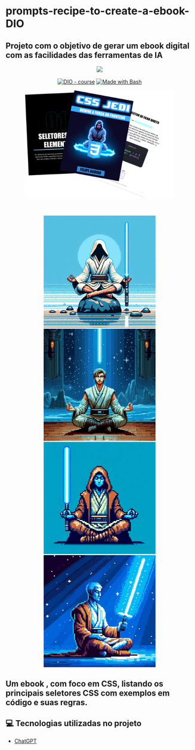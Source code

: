 # prompts-recipe-to-create-a-ebook-DIO


## Projeto com o objetivo de gerar um ebook digital com as facilidades das ferramentas de IA

<p align="center">
    <img width="100" src=".github/assets/banner.png">
</p>

<p align="center">
<a href="https://dio.me/"><img src="https://img.shields.io/badge/DIO-Course-28DA77?logo=youtube" alt="DIO - course"></a>
<a href="https://www.gnu.org/software/bash/" title="Go to Bash homepage"><img src="https://img.shields.io/badge/Prompt-Project-blue?logo=gnu-bash&amp;logoColor=white" alt="Made with Bash"></a></p>

<p align="center">
<img 
    src="./assets/cover.png" width="400" />
</p>
<br>
<p align="center">
    <img src="./assets/jedi1.jpg" width="300" />
    <img src="./assets/jedi2.jpg" width="300" />
    <img src="./assets/jedi3.jpg" width="300" />
    <img src="./assets/jedi4.jpg" width="300" />
</p>


## Um ebook , com foco em CSS, listando os principais seletores CSS com exemplos em código e suas regras.

## 💻 Tecnologias utilizadas no projeto

- [ChatGPT](https://www.microsoft.com/pt-br/microsoft-copilot/) 